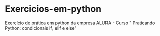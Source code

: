 # Exercicios-em-python
Exercício de prática em python da empresa ALURA - Curso " Praticando Python: condicionais if, elif e else"
